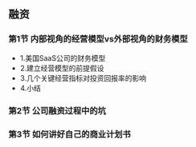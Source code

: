 ## 融资
### 第1节 内部视角的经营模型vs外部视角的财务模型
- 1.美国SaaS公司的财务模型 
- 2.建立经营模型的前提假设 
- 3.几个关键经营指标对投资回报率的影响 
- 4.小结
### 第2节 公司融资过程中的坑
### 第3节 如何讲好自己的商业计划书 